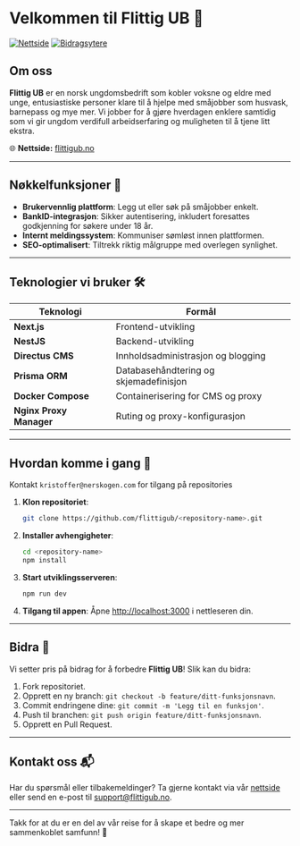 # Velkommen til Flittig UB 👋

[![Nettside](https://img.shields.io/badge/Nettside-flittigub.no-blue?style=flat-square)](https://flittigub.no)
[![Bidragsytere](https://img.shields.io/github/contributors/flittigub?style=flat-square)](https://github.com/flittigub)

## Om oss
**Flittig UB** er en norsk ungdomsbedrift som kobler voksne og eldre med unge, entusiastiske personer klare til å hjelpe med småjobber som husvask, barnepass og mye mer. Vi jobber for å gjøre hverdagen enklere samtidig som vi gir ungdom verdifull arbeidserfaring og muligheten til å tjene litt ekstra.

🌐 **Nettside:** [flittigub.no](https://flittigub.no)

---

## Nøkkelfunksjoner 🚀

- **Brukervennlig plattform**: Legg ut eller søk på småjobber enkelt.
- **BankID-integrasjon**: Sikker autentisering, inkludert foresattes godkjenning for søkere under 18 år.
- **Internt meldingssystem**: Kommuniser sømløst innen plattformen.
- **SEO-optimalisert**: Tiltrekk riktig målgruppe med overlegen synlighet.

---

## Teknologier vi bruker 🛠️

| Teknologi            | Formål                               |
|---------------------|-------------------------------------|
| **Next.js**         | Frontend-utvikling                |
| **NestJS**          | Backend-utvikling                 |
| **Directus CMS**    | Innholdsadministrasjon og blogging |
| **Prisma ORM**      | Databasehåndtering og skjemadefinisjon |
| **Docker Compose**  | Containerisering for CMS og proxy  |
| **Nginx Proxy Manager** | Ruting og proxy-konfigurasjon |

---

## Hvordan komme i gang 🏁
Kontakt `kristoffer@nerskogen.com` for tilgang på repositories

1. **Klon repositoriet**:
   ```bash
   git clone https://github.com/flittigub/<repository-name>.git
   ```

2. **Installer avhengigheter**:
   ```bash
   cd <repository-name>
   npm install
   ```

3. **Start utviklingsserveren**:
   ```bash
   npm run dev
   ```

4. **Tilgang til appen**:
   Åpne [http://localhost:3000](http://localhost:3000) i nettleseren din.

---

## Bidra 🤝
Vi setter pris på bidrag for å forbedre **Flittig UB**! Slik kan du bidra:

1. Fork repositoriet.
2. Opprett en ny branch: `git checkout -b feature/ditt-funksjonsnavn`.
3. Commit endringene dine: `git commit -m 'Legg til en funksjon'`.
4. Push til branchen: `git push origin feature/ditt-funksjonsnavn`.
5. Opprett en Pull Request.

---

## Kontakt oss 📬
Har du spørsmål eller tilbakemeldinger? Ta gjerne kontakt via vår [nettside](https://flittigub.no) eller send en e-post til support@flittigub.no.

---

Takk for at du er en del av vår reise for å skape et bedre og mer sammenkoblet samfunn! 💙
